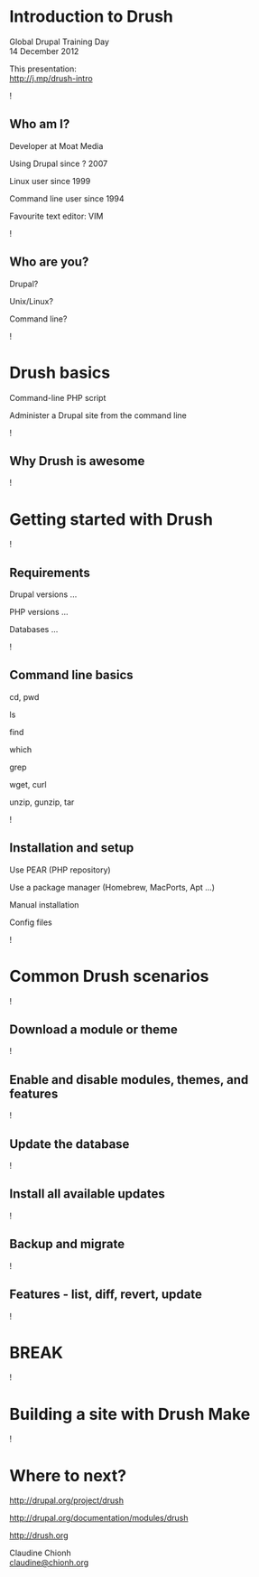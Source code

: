 # Introduction to Drush #

Global Drupal Training Day  
14 December 2012

This presentation:  
http://j.mp/drush-intro

!

## Who am I? ##

Developer at Moat Media

Using Drupal since ? 2007

Linux user since 1999

Command line user since 1994

Favourite text editor: VIM

!

## Who are you? ##

Drupal?

Unix/Linux?

Command line?

!

# Drush basics #

Command-line PHP script

Administer a Drupal site from the command line

!

## Why Drush is awesome ##

!

# Getting started with Drush #

!

## Requirements ##

Drupal versions ...

PHP versions ...

Databases ...

!

## Command line basics ##

cd, pwd

ls

find

which

grep

wget, curl

unzip, gunzip, tar

!

## Installation and setup ##

Use PEAR (PHP repository)

Use a package manager (Homebrew, MacPorts, Apt ...)

Manual installation

Config files

!

# Common Drush scenarios #

!

## Download a module or theme ##

!

## Enable and disable modules, themes, and features ##

!

## Update the database ##

!

## Install all available updates ##

!

## Backup and migrate ##

!

## Features - list, diff, revert, update ##

!

# BREAK #

!

# Building a site with Drush Make #

!

# Where to next? #

http://drupal.org/project/drush

http://drupal.org/documentation/modules/drush

http://drush.org

Claudine Chionh  
claudine@chionh.org
